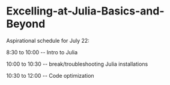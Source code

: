 # Excelling-at-Julia-Basics-and-Beyond

Aspirational schedule for July 22:

8:30 to 10:00 -- Intro to Julia

10:00 to 10:30 -- break/troubleshooting Julia installations

10:30 to 12:00 -- Code optimization
